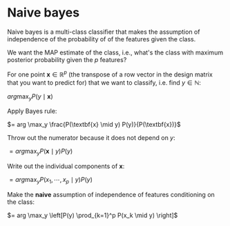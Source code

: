 # Naive bayes

Naive bayes is a multi-class classifier that makes the assumption of independence of the probability of of the features given the class.

We want the MAP estimate of the class, i.e., what's the class with maximum posterior probability given the $p$ features?

For one point $\textbf{x} \in \mathbb{R}^p$ (the transpose of a row vector in the design matrix that you want to predict for) that we want to classify, i.e. find $y \in \mathbb{N}$:

$arg \max_y P(y \mid \textbf{x})$

Apply Bayes rule:

$= arg \max_y \frac{P(\textbf{x} \mid y) P(y)}{P(\textbf{x})}$

Throw out the numerator because it does not depend on $y$:

$= arg \max_y P(\textbf{x} \mid y) P(y)$

Write out the individual components of $\textbf{x}$:

$= arg \max_y P(x_1, \cdots, x_p \mid y) P(y)$

Make the **naive** assumption of independence of features conditioning on the class:

$= arg \max_y \left[P(y) \prod_{k=1}^p P(x_k \mid y) \right]$